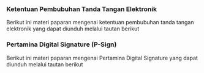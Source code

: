 ### **Ketentuan Pembubuhan Tanda Tangan Elektronik**

Berikut ini materi paparan mengenai ketentuan pembubuhan tanda tangan elektronik yang dapat diunduh melalui tautan berikut


### **Pertamina Digital Signature (P-Sign)**

Berikut ini materi paparan mengenai Pertamina Digital Signature yang dapat diunduh melalui tautan berikut